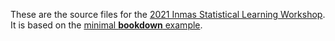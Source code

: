 These are the source files for the [2021 Inmas Statistical Learning Workshop](https://bookdown.org/amelia_a_mcnamara/StatLearning). It is based on the [minimal **bookdown** example](https://github.com/rstudio/bookdown).

